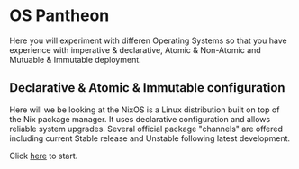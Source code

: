 # OS Pantheon

Here you will experiment with differen Operating Systems so that you have experience with imperative \& declarative, Atomic \& Non-Atomic and Mutuable \& Immutable deployment.

## Declarative & Atomic & Immutable configuration

Here will we be looking at the NixOS is a Linux distribution built on top of the Nix package manager. 
It uses declarative configuration and allows reliable system upgrades. 
Several official package "channels" are offered including current Stable release and Unstable following 
latest development.

Click [here](../path/to/file) to start. 

